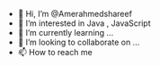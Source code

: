 - 👋 Hi, I’m @Amerahmedshareef
- 👀 I’m interested in Java , JavaScript
- 🌱 I’m currently learning ...
- 💞️ I’m looking to collaborate on ...
- 📫 How to reach me 


<!---
Amerahmedshareef/Amerahmedshareef is a ✨ special ✨ repository because its `README.md` (this file) appears on your GitHub profile.
You can click the Preview link to take a look at your changes.
--->
